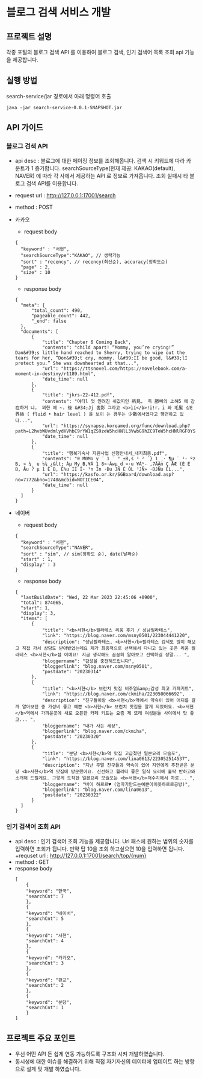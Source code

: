 # 블로그 검색 서비스 개발

## 프로젝트 설명
각종 포털의 블로그 검색 API 를 이용하여 블로그 검색, 인기 검색어 목록 조회 api 기능을 제공합니다.

## 실행 방법
search-service/jar 경로에서 아래 명령어 호출

```
java -jar search-service-0.0.1-SNAPSHOT.jar 
```



## API 가이드
### 블로그 검색 API
  + api desc : 블로그에 대한 페이징 정보를 조회해옵니다. 검색 시 키워드에 따라 카운트가 1 증가합니다. searchSourceType(현재 제공: KAKAO(default), NAVER) 에 따라 각 사에서 제공하는 
  API 로 정보르 가져옵니다. 조회 실패시 타 블로그 검색 API를 이용합니다.
  + request url : http://127.0.0.1:17001/search
  + method : POST
  + 카카오
    + request body
    ```
    {
      "keyword" : "서현",
      "searchSourceType":"KAKAO", // 생략가능
      "sort" : "recency", // recency(최신순), accuracy(정확도순) 
      "page" : 2,
      "size" : 10
    }
    ```
    + response body
    ```
    {
      "meta": {
          "total_count": 490,
          "pageable_count": 442,
          "_end": false
      },
      "documents": [
          {
              "title": "Chapter 6 Coming Back",
              "contents": "child apart! “Mommy, you’re crying!” Dan&#39;s little hand reached to Sherry, trying to wipe out the tears for her, “Don&#39;t cry, mommy. l&#39;ÌÍ be good, l&#39;lÍ protect you.” She was downhearted at that...",
              "url": "https://ttsnovel.com/https://novelebook.com/a-moment-in-destiny/r1189.html",
              "date_time": null
          },
          {
              "title": "jkrs-22-412.pdf",
              "contents": "여타l 껏 얀려진 쉬값띠인 所見， 즉 勝뼈의 上해5 에 감在하거 냐， 꾀한 에 ~. 後 &#34;Jj 홈影 그라고 <b>ìí</b>!i!r，i 와 毛髮 상E 界絲 ( fluid • hair level ) 을 보이 는 경우는 少數에서였다고 행연하고 있다...",
              "url": "https://synapse.koreamed.org/func/download.php?path=L2hvbWUvdmlydHVhbC9rYW1qZS9zeW5hcHNlL3VwbG9hZC9TeW5hcHNlRGF0YS9QREZEYXRhLzEwMTZqa3JzL2prcnMtMjItNDEyLnBkZg==&filename=amtycy0yMi00MTIucGRm",
              "date_time": null
          },
          {
              "title": "행복기숙사 지원사업 신청안내서_내지최종.pdf",
              "contents": "® M0Mo y ¯ 1 ¯ ° ±B,s ³ ² ´} 1 ¸· ¶µ ¯ ¹- ºz B, » ¼¸ u ½¾ ¿&lt; Àµ My B,¥Á 1 8»·Âwµ d »·u ¥Á¹- ,7ÃÄn Ç ÅÆ (È É B, Åu ? µ 1 Ê B, Ë%u ÌÍ Î- ³n Ïn ·Ðu JÑ É ÒL ³JÑ» ·ÐJÑu ÈL...",
              "url": "https://kasfo.or.kr/SGBoard/download.asp?no=7772&bno=1740&mcbid=NOTICE04",
              "date_time": null
          }
      ]
    }

    ```
  
  + 네이버
    + request body
    ```
    {
      "keyword" : "서현",
      "searchSourceType":"NAVER",
      "sort" : "sim", // sim(정확도 순), date(날짜순)
      "start" : 1,
      "display" : 3
    }
    ```
  
    + response body
    ```
    {
      "lastBuildDate": "Wed, 22 Mar 2023 22:45:06 +0900",
      "total": 874065,
      "start": 1,
      "display": 3,
      "items": [
          {
              "title": "<b>서현</b>필라테스 리움 후기 / 성남필라테스",
              "link": "https://blog.naver.com/msny0501/223044441220",
              "description": "성남필라테스, <b>서현</b>필라테스 검색도 많이 해보고 직접 가서 상담도 받아봤었는데요 제가 최종적으로 선택해서 다니고 있는 곳은 리움 필라테스 <b>서현</b>점 이예요! 지금 생각해도 꼼꼼히 알아보고 선택하길 정말... ",
              "bloggername": "감성을 충전해드립니다",
              "bloggerlink": "blog.naver.com/msny0501",
              "postdate": "20230314"
          },
          {
              "title": "<b>서현</b> 브런치 맛집 비주얼&amp;감성 최고 카페키트",
              "link": "https://blog.naver.com/ckmiha/223050066692",
              "description": "친구들이랑 <b>서현</b>역에서 약속이 있어 어디를 갈까 알아보던 중 가성비 좋고 예쁜 <b>서현</b> 브런치 맛집을 알게 되었어요. <b>서현</b>역에서 가까운곳에 새로 오픈한 카페 키트는 요즘 제 또래 여성분들 사이에서 맛 좋고... ",
              "bloggername": "내가 사는 세상",
              "bloggerlink": "blog.naver.com/ckmiha",
              "postdate": "20230320"
          },
          {
              "title": "분당 <b>서현</b>역 맛집 고급졌던 일본요리 모슬포",
              "link": "https://blog.naver.com/lina0613/223052514537",
              "description": "지난 주말 친구들과 약속이 있어 지인에게 추천받은 분당 <b>서현</b>역 맛집에 방문했어요. 신선하고 퀄리티 좋은 일식 요리에 홀딱 반하고와 소개해 드릴게요. 그렇게 도착한 일본요리 모슬포는 <b>서현</b>저수지에서 차로... ",
              "bloggername": "바이 하르르♥ (엄마가만드는예쁜아이옷하르르공방)",
              "bloggerlink": "blog.naver.com/lina0613",
              "postdate": "20230322"
          }
      ]
    }
    ```
    
### 인기 검색어 조회 API
+ api desc :  인기 검색어 조회 기능을 제공합니다. Url 패스에 원하는 범위의 숫자를 입력하면 조회가 됩니다. 만약 탑 10을 조회 하고싶으면 10을 입력하면 됩니다.
+requset url : http://127.0.0.1:17001/search/top/{num}
+ method : GET
+ response body
	```
	[
	    {	
		"keyword": "한국",
		"searchCnt": 7
	    },
	    {
		"keyword": "네이버",
		"searchCnt": 5
	    },
	    {
		"keyword": "서현",
		"searchCnt": 4
	    },
	    {
		"keyword": "카카오",
		"searchCnt": 3
	    },
	    {
		"keyword": "판교",
		"searchCnt": 2
	    },
	    {
		"keyword": "분당",
		"searchCnt": 1
	    }
	]

## 프로젝트 주요 포인트
+  우선 어떤 API 든 쉽게 연동 가능하도록 구조화 시켜 개발하였습니다.
+ 동시성에 대한 이슈를 해결하기 위해 직접 자기자신의 데이터에 업데이트 하는 방향으로 설계 및 개발 하였습니다.

